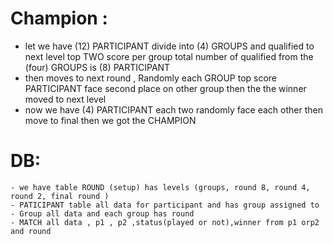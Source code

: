 # 

# Champion :

  - let we have (12) PARTICIPANT divide into (4) GROUPS and qualified to next level top TWO score per group
  total number of qualified from the (four) GROUPS is (8) PARTICIPANT 
  - then moves to next round , Randomly each GROUP top score PARTICIPANT face second place on other group
  then the the winner moved to next level 
  - now we have (4) PARTICIPANT  each two randomly  face each other then move to final then we got the CHAMPION
  
# DB: 
    - we have table ROUND (setup) has levels (groups, round 8, round 4, round 2, final round )   
    - PATICIPANT table all data for participant and has group assigned to 
    - Group all data and each group has round 
    - MATCH all data , p1 , p2 ,status(played or not),winner from p1 orp2  and round
    
  